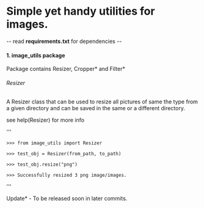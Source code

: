 # Simple yet handy utilities for images.

-- read __requirements.txt__ for dependencies --

#### 1. image_utils package
Package contains Resizer, Cropper* and Filter*

###### Resizer
A Resizer class that can be used to resize all pictures of same the type from
a given directory and can be saved in the same or a different directory.

see help(Resizer) for more info

'''

    >>> from image_utils import Resizer
    
    >>> test_obj = Resizer(from_path, to_path)
    
    >>> test_obj.resize("png")
    
    >>> Successfully resized 3 png image/images.
'''

Update* - To be released soon in later commits.
